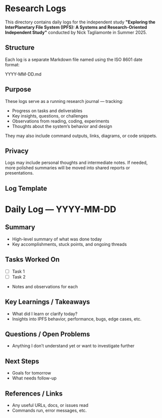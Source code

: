 # Research Logs

This directory contains daily logs for the independent study **"Exploring the InterPlanetary File System (IPFS): A Systems and Research-Oriented Independent Study"** conducted by Nick Tagliamonte in Summer 2025.

## Structure

Each log is a separate Markdown file named using the ISO 8601 date format:

YYYY-MM-DD.md  

## Purpose

These logs serve as a running research journal — tracking:
- Progress on tasks and deliverables
- Key insights, questions, or challenges
- Observations from reading, coding, experiments
- Thoughts about the system’s behavior and design

They may also include command outputs, links, diagrams, or code snippets.

## Privacy

Logs may include personal thoughts and intermediate notes. If needed, more polished summaries will be moved into shared reports or presentations.

## Log Template

# Daily Log — YYYY-MM-DD

## Summary
- High-level summary of what was done today
- Key accomplishments, stuck points, and ongoing threads

## Tasks Worked On
- [ ] Task 1
- [ ] Task 2
- Notes and observations for each

## Key Learnings / Takeaways
- What did I learn or clarify today?
- Insights into IPFS behavior, performance, bugs, edge cases, etc.

## Questions / Open Problems
- Anything I don’t understand yet or want to investigate further

## Next Steps
- Goals for tomorrow
- What needs follow-up

## References / Links
- Any useful URLs, docs, or issues read
- Commands run, error messages, etc.
